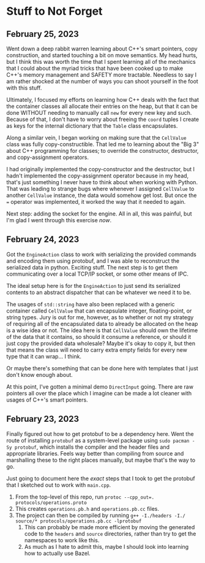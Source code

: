 # Stuff to Not Forget
## February 25, 2023
Went down a deep rabbit warren learning about C++'s smart pointers, copy 
construction, and started touching a bit on move semantics. My head hurts, but I
think this was worth the time that I spent learning all of the mechanics that I
could about the myriad tricks that have been cooked up to make C++'s memory
management and SAFETY more tractable. Needless to say I am rather shocked at the
number of ways you can shoot yourself in the foot with this stuff.

Ultimately, I focused my efforts on learning how C++ deals with the fact that 
the container classes all allocate their entries on the heap, but that it can be
done WITHOUT needing to manually call `new` for every new key and such. Because
of that, I don't have to worry about freeing the `coord` tuples I create as keys
for the internal dictionary that the `Table` class encapsulates.

Along a similar vein, I began working on making sure that the `CellValue` class
was fully copy-constructible. That led me to learning about the "Big 3" about
C++ programming for classes; to override the constructor, destructor, and 
copy-assignment operators. 

I had originally implemented the copy-constructor and the destructor, but I 
hadn't implemented the copy-assignment operator because in my head, that's just
something I never have to think about when working with Python. That was leading
to strange bugs where whenever I assigned `CellValue` to another `CellValue` 
instance, the data would somehow get lost. But once the `=` operator was 
implemented, it worked the way that it needed to again.

Next step: adding the socket for the engine. All in all, this was painful, but
I'm glad I went through this exercise _now_.

## February 24, 2023
Got the `EngineAction` class to work with serializing the provided commands and
encoding them using protobuf, and I was able to reconstruct the serialized data
in python. Exciting stuff. The next step is to get them communicating over a 
local TCP/IP socket, or some other means of IPC.

The ideal setup here is for the `EngineAction` to just send its serialized
contents to an abstract dispatcher that can be whatever we need it to be.

The usages of `std::string` have also been replaced with a generic container
called `CellValue` that can encapsulate integer, floating-point, or string 
types. Jury is out for me, however, as to whether or not my strategy of 
requiring all of the encapsulated data to already be allocated on the heap is a
wise idea or not. The idea here is that `CellValue` should own the lifetime of 
the data that it contains, so should it consume a reference, or should it just 
copy the provided data wholesale? Maybe it's okay to copy it, but then that 
means the class will need to carry extra empty fields for every new type that it
can wrap... I think.

Or maybe there's something that can be done here with templates that I just 
don't know enough about.

At this point, I've gotten a minimal demo `DirectInput` going. There are raw 
pointers all over the place which I imagine can be made a lot cleaner with 
usages of C++'s smart pointers.

## February 23, 2023
Finally figured out how to get protobuf to be a dependency here. Went the route
of installing `protobuf` as a system-level package using 
`sudo pacman -Sy protobuf`, which installs the compiler and the header files and
appropriate libraries. Feels way better than compiling from source and 
marshalling these to the right places manually, but maybe that's the way to go.

Just going to document here the _exact_ steps that I took to get the protobuf
that I sketched out to work with `main.cpp`.

1. From the top-level of this repo, run `protoc --cpp_out=. protocols/operations.proto`
1. This creates `operations.pb.h` and `operations.pb.cc` files.
1. The project can then be compiled by running `g++ -I./headers -I./ source/* protocols/operations.pb.cc -lprotobuf`
    1. This can probably be made more efficient by moving the generated code to the
        `headers` and `source` directories, rather than try to get the namespaces
        to work like this.
    2. As much as I hate to admit this, maybe I should look into learning how
       to actually use Bazel.